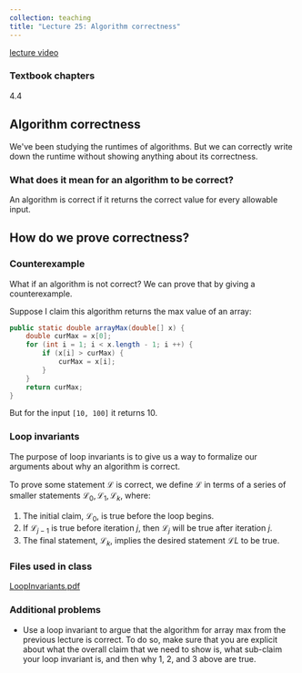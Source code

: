 ```yaml
---
collection: teaching
title: "Lecture 25: Algorithm correctness"
---
```


[lecture video](https://youtu.be/Rn6xUzGRFgs)

### Textbook chapters
4.4

## Algorithm correctness

We've been studying the runtimes of algorithms. But we can correctly write down
the runtime without showing anything about its correctness.

### What does it mean for an algorithm to be correct?

An algorithm is correct if it returns the correct value for every allowable
input.

## How do we prove correctness?

### Counterexample
What if an algorithm is not correct? We can prove that by giving a
counterexample.

Suppose I claim this algorithm returns the max value of an array:
```java
public static double arrayMax(double[] x) {
    double curMax = x[0];
    for (int i = 1; i < x.length - 1; i ++) {
        if (x[i] > curMax) {
            curMax = x[i];
        }
    }
    return curMax;
}
```
But for the input `[10, 100]` it returns 10.

### Loop invariants
The purpose of loop invariants is to give us a way to formalize our arguments
about why an algorithm is correct.

To prove some statement $\mathcal{L}$ is correct, we define $\mathcal{L}$ in
terms of a series of smaller statements $\mathcal{L}_0, \mathcal{L}_1, \mathcal{L}_k$, where:
1. The initial claim, $\mathcal{L}_0$, is true before the loop begins.
2. If $\mathcal{L}_{j-1}$ is true before iteration $j$, then $\mathcal{L}_j$ will be true after
   iteration $j$.
3. The final statement, $\mathcal{L}_k$, implies the desired statement $\mathcal{L}L$ to be true.

### Files used in class
[LoopInvariants.pdf](https://lgw2.github.io/teaching/csci132-fall-2022/lectures/LoopInvariants.pdf)

### Additional problems
* Use a loop invariant to argue that the algorithm for array max from the
    previous lecture is correct. To do so, make sure that you are explicit
    about what the overall claim that we need to show is, what sub-claim your
    loop invariant is, and then why 1, 2, and 3 above are true.
